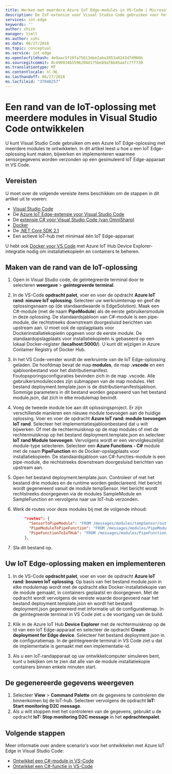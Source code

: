 ```yaml
---
title: Werken met meerdere Azure IoT Edge-modules in VS-Code | Microsoft Docs
description: De IoT-extensie voor Visual Studio Code gebruiken voor het ontwikkelen van meerdere modules in één keer voor Azure IoT rand
services: iot-edge
keywords: ''
author: shizn
manager: timlt
ms.author: xshi
ms.date: 06/27/2018
ms.topic: conceptual
ms.service: iot-edge
ms.openlocfilehash: 4e9aac5f19fa75613dee2aba3853a0243d7d966b
ms.sourcegitcommit: 0c490934b5596204d175be89af6b45aafc7ff730
ms.translationtype: MT
ms.contentlocale: nl-NL
ms.lasthandoff: 06/27/2018
ms.locfileid: "37048257"
---
```

# <a name="develop-an-iot-edge-solution-with-multiple-modules-in-visual-studio-code"></a>Een rand van de IoT-oplossing met meerdere modules in Visual Studio Code ontwikkelen

U kunt Visual Studio Code gebruiken om een Azure IoT Edge-oplossing met meerdere modules te ontwikkelen. In dit artikel leest u hoe u een IoT Edge-oplossing kunt maken, bijwerken en implementeren waarmee sensorgegevens worden verzonden op een gesimuleerd IoT Edge-apparaat in VS Code. 

## <a name="prerequisites"></a>Vereisten

U moet over de volgende vereiste items beschikken om de stappen in dit artikel uit te voeren:

- [Visual Studio Code](https://code.visualstudio.com/)
- De [Azure IoT Edge-extensie voor Visual Studio Code](https://marketplace.visualstudio.com/items?itemName=vsciot-vscode.azure-iot-edge)
- De [extensie C# voor Visual Studio Code (van OmniSharp)](https://marketplace.visualstudio.com/items?itemName=ms-vscode.csharp)
- [Docker](https://docs.docker.com/engine/installation/)
- De [.NET Core SDK 2.1](https://www.microsoft.com/net/download)
- Een actieve IoT-hub met minimaal één IoT Edge-apparaat

U hebt ook [Docker voor VS Code](https://marketplace.visualstudio.com/items?itemName=PeterJausovec.vscode-docker) met Azure IoT Hub Device Explorer-integratie nodig om installatiekopieën en containers te beheren.

## <a name="create-your-iot-edge-solution"></a>Maken van de rand van de IoT-oplossing

1. Open in Visual Studio code, de geïntegreerde terminal door te selecteren **weergave** > **geïntegreerde terminal**. 

1. In de VS-Code **opdracht palet**, voer en voer de opdracht **Azure IoT rand: nieuwe IoT oplossing**. Selecteer uw werkruimtemap en geef de oplossingsnaam op (de standaardwaarde is EdgeSolution). Maak een C#-module (met de naam **PipeModule**) als de eerste gebruikersmodule in deze oplossing. De standaardsjabloon van C#-module is een pipe-module, die rechtstreeks downstream doorgesluisd berichten van upstream aan. U moet ook de opslagplaats voor Dockerinstallatiekopieën opgeven voor de eerste module. De standaardopslagplaats voor installatiekopieën is gebaseerd op een lokaal Docker-register (**localhost:5000/<first module name>**). U kunt dit wijzigen in Azure Container Registry of Docker Hub. 

2. In het VS Code-venster wordt de werkruimte van de IoT Edge-oplossing geladen. De hoofdmap bevat de map **modules**, de map **.vscode** en een sjabloonbestand voor het distributiemanifest. Foutopsporingsconfiguraties bevinden zich in de map .vscode. Alle gebruikersmodulecodes zijn submappen van de map modules. Het bestand deployment.template.json is de distributiemanifestsjabloon. Sommige parameters in dit bestand worden geparseerd van het bestand module.json, dat zich in elke modulemap bevindt.

3. Voeg de tweede module toe aan dit oplossingsproject. Er zijn verschillende manieren een nieuwe module toevoegen aan de huidige oplossing. Voer en voer de opdracht **Azure IoT rand: module toevoegen IoT rand**. Selecteer het implementatiesjabloonbestand dat u wilt bijwerken. Of met de rechtermuisknop op de map modules of met de rechtermuisknop op het bestand deployment.template.json en selecteer **IoT rand Module toevoegen**. Vervolgens wordt er een vervolgkeuzelijst module-type selecteren. Selecteer een **Azure Functions - C#** module met de naam **PipeFunction** en de Docker-opslagplaats voor installatiekopieën. De standaardsjabloon van C#-functies-module is een pipe-module, die rechtstreeks downstream doorgesluisd berichten van upstream aan.

4. Open het bestand deployment.template.json. Controleer of met het bestand drie modules en de runtime worden gedeclareerd. Het bericht wordt gegenereerd vanuit de module tempSensor. Het bericht wordt rechtstreeks doorgegeven via de modules SampleModule en SampleFunction en vervolgens naar uw IoT-hub verzonden. 

5. Werk de routes voor deze modules bij met de volgende inhoud:

   ```json
        "routes": {
          "SensorToPipeModule": "FROM /messages/modules/tempSensor/outputs/temperatureOutput INTO BrokeredEndpoint(\"/modules/PipeModule/inputs/input1\")",
          "PipeModuleToPipeFunction": "FROM /messages/modules/PipeModule/outputs/output1 INTO BrokeredEndpoint(\"/modules/PipeFunction/inputs/input1\")",
          "PipeFunctionToIoTHub": "FROM /messages/modules/PipeFunction/outputs/output1 INTO $upstream"
        },
   ```

5. Sla dit bestand op.

## <a name="build-and-deploy-your-iot-edge-solution"></a>Uw IoT Edge-oplossing maken en implementeren

1. In de VS-Code **opdracht palet**, voer en voer de opdracht **Azure IoT rand: bouwen IoT oplossing**. Op basis van het bestand module.json in elke modulemap wordt met de opdracht elke Docker-installatiekopie van de module gemaakt, in containers geplaatst en doorgegeven. Met de opdracht wordt vervolgens de vereiste waarde doorgevoerd naar het bestand deployment.template.json en wordt het bestand deployment.json gegenereerd met informatie uit de configuratiemap. In de geïntegreerde terminal in VS Code ziet u de voortgang van de build. 

2. Klik in de Azure IoT Hub **Device Explorer** met de rechtermuisknop op de id van een IoT Edge-apparaat en selecteer de opdracht **Create deployment for Edge device**. Selecteer het bestand deployment.json in de configuratiemap. In de geïntegreerde terminal in VS Code ziet u dat de implementatie is gemaakt met een implementatie-id.

3. Als u een IoT-randapparaat op uw ontwikkelcomputer simuleren bent, kunt u bekijken om te zien dat alle van de module installatiekopie containers binnen enkele minuten start.

## <a name="view-the-generated-data"></a>De gegenereerde gegevens weergeven

1. Selecteer **View** > **Command Palette** om de gegevens te controleren die binnenkomen bij de IoT-hub. Selecteer vervolgens de opdracht **IoT: Start monitoring D2C message**. 
2. Als u wilt stoppen met het controleren van de gegevens, gebruikt u de opdracht **IoT: Stop monitoring D2C message** in het **opdrachtenpalet**. 

## <a name="next-steps"></a>Volgende stappen

Meer informatie over andere scenario's voor het ontwikkelen met Azure IoT Edge in Visual Studio Code:

* [Ontwikkel een C#-module in VS-Code](how-to-develop-csharp-module.md)
* [Ontwikkel een C#-functie in VS-Code](how-to-develop-csharp-function.md)

